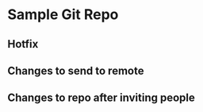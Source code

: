 # Sample Git Repo

## Hotfix

## Changes to send to remote

## Changes to repo after inviting people